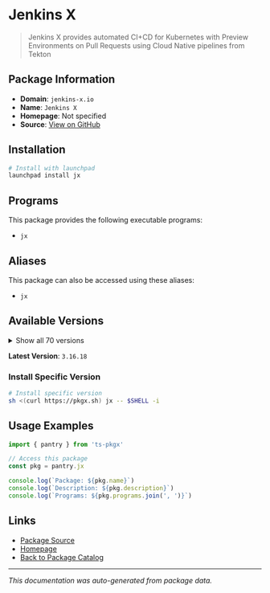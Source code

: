 # Jenkins X

> Jenkins X provides automated CI+CD for Kubernetes with Preview Environments on Pull Requests using Cloud Native pipelines from Tekton

## Package Information

- **Domain**: `jenkins-x.io`
- **Name**: `Jenkins X`
- **Homepage**: Not specified
- **Source**: [View on GitHub](https://github.com/pkgxdev/pantry/tree/main/projects/jenkins-x.io/package.yml)

## Installation

```bash
# Install with launchpad
launchpad install jx
```

## Programs

This package provides the following executable programs:

- `jx`

## Aliases

This package can also be accessed using these aliases:

- `jx`

## Available Versions

<details>
<summary>Show all 70 versions</summary>

- `3.16.18`, `3.16.13`, `3.16.10`, `3.16.4`, `3.16.1`
- `3.16.0`, `3.11.116`, `3.11.113`, `3.11.111`, `3.11.108`
- `3.11.107`, `3.11.105`, `3.11.92`, `3.11.90`, `3.11.87`
- `3.11.81`, `3.11.78`, `3.11.77`, `3.11.76`, `3.11.75`
- `3.11.74`, `3.11.71`, `3.11.70`, `3.11.69`, `3.11.66`
- `3.11.65`, `3.11.63`, `3.11.56`, `3.11.52`, `3.11.49`
- `3.11.48`, `3.11.45`, `3.11.44`, `3.11.41`, `3.11.39`
- `3.11.38`, `3.11.27`, `3.11.26`, `3.11.25`, `3.11.24`
- `3.11.21`, `3.11.17`, `3.11.14`, `3.11.11`, `3.11.10`
- `3.11.8`, `3.11.7`, `3.11.5`, `3.11.4`, `3.11.2`
- `3.11.1`, `3.11.0`, `3.10.182`, `3.10.181`, `3.10.180`
- `3.10.178`, `3.10.177`, `3.10.176`, `3.10.172`, `3.10.170`
- `3.10.169`, `3.10.167`, `3.10.166`, `3.10.161`, `3.10.160`
- `3.10.158`, `3.10.157`, `3.10.156`, `3.10.155`, `3.10.154`

</details>

**Latest Version**: `3.16.18`

### Install Specific Version

```bash
# Install specific version
sh <(curl https://pkgx.sh) jx -- $SHELL -i
```

## Usage Examples

```typescript
import { pantry } from 'ts-pkgx'

// Access this package
const pkg = pantry.jx

console.log(`Package: ${pkg.name}`)
console.log(`Description: ${pkg.description}`)
console.log(`Programs: ${pkg.programs.join(', ')}`)
```

## Links

- [Package Source](https://github.com/pkgxdev/pantry/tree/main/projects/jenkins-x.io/package.yml)
- [Homepage](#)
- [Back to Package Catalog](../../package-catalog.md)

---

*This documentation was auto-generated from package data.*
